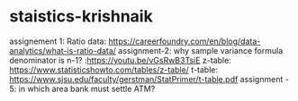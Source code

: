 # staistics-krishnaik
assignement 1:
Ratio data: https://careerfoundry.com/en/blog/data-analytics/what-is-ratio-data/
assignment-2:
why sample variance formula denominator is n-1? :https://youtu.be/vGsRwB3TsiE
z-table: https://www.statisticshowto.com/tables/z-table/
t-table: https://www.sjsu.edu/faculty/gerstman/StatPrimer/t-table.pdf
assignment - 5:
in which area bank must settle ATM?
